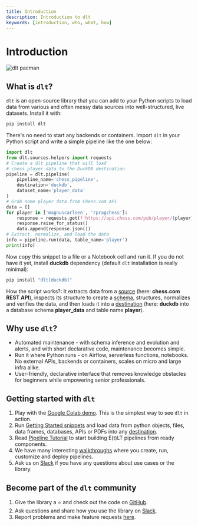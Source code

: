 ```yaml
---
title: Introduction
description: Introduction to dlt
keywords: [introduction, who, what, how]
---
```


# Introduction

![dlt pacman](/img/dlt-pacman.gif)

## What is `dlt`?
`dlt` is an open-source library that you can add to your Python scripts to load data
from various and often messy data sources into well-structured, live datasets. Install it with:
```sh
pip install dlt
```
There's no need to start any backends or containers. Import `dlt` in your Python script and write a simple pipeline like the one below:

<!--SNIPSTART intro_snippet -->
```py
import dlt
from dlt.sources.helpers import requests
# Create a dlt pipeline that will load
# chess player data to the DuckDB destination
pipeline = dlt.pipeline(
    pipeline_name='chess_pipeline',
    destination='duckdb',
    dataset_name='player_data'
)
# Grab some player data from Chess.com API
data = []
for player in ['magnuscarlsen', 'rpragchess']:
    response = requests.get(f'https://api.chess.com/pub/player/{player}')
    response.raise_for_status()
    data.append(response.json())
# Extract, normalize, and load the data
info = pipeline.run(data, table_name='player')
print(info)
```
<!--SNIPEND-->

Now copy this snippet to a file or a Notebook cell and run it. If you do not have it yet, install **duckdb** dependency (default `dlt` installation is really minimal):
```sh
pip install "dlt[duckdb]"
```

How the script works?: It extracts data from a
[source](general-usage/glossary.md#source) (here: **chess.com REST API**), inspects its structure to create a
[schema](general-usage/glossary.md#schema), structures, normalizes and verifies the data, and then
loads it into a [destination](general-usage/glossary.md#destination) (here: **duckdb** into a database schema **player_data** and table name **player**).

## Why use `dlt`?

- Automated maintenance - with schema inference and evolution and alerts, and with short declarative
code, maintenance becomes simple.
- Run it where Python runs - on Airflow, serverless functions, notebooks. No
external APIs, backends or containers, scales on micro and large infra alike.
- User-friendly, declarative interface that removes knowledge obstacles for beginners
while empowering senior professionals.

## Getting started with `dlt`
1. Play with the
[Google Colab demo](https://colab.research.google.com/drive/1NfSB1DpwbbHX9_t5vlalBTf13utwpMGx?usp=sharing).
This is the simplest way to see `dlt` in action.
2. Run [Getting Started snippets](getting-started.mdx) and load data from python objects, files, data frames, databases, APIs or PDFs into any [destination](dlt-ecosystem/destinations/).
3. Read [Pipeline Tutorial](build-a-pipeline-tutorial.md) to start building E(t)LT pipelines from ready components.
4. We have many interesting [walkthroughs](walkthroughs/) where you create, run, customize and deploy pipelines.
5. Ask us on
[Slack](https://join.slack.com/t/dlthub-community/shared_invite/zt-1slox199h-HAE7EQoXmstkP_bTqal65g)
if you have any questions about use cases or the library.

## Become part of the `dlt` community

1. Give the library a ⭐ and check out the code on [GitHub](https://github.com/dlt-hub/dlt).
1. Ask questions and share how you use the library on
[Slack](https://join.slack.com/t/dlthub-community/shared_invite/zt-1slox199h-HAE7EQoXmstkP_bTqal65g).
1. Report problems and make feature requests [here](https://github.com/dlt-hub/dlt/issues/new/choose).
